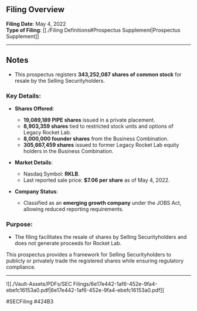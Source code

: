 ## Filing Overview  

**Filing Date**: May 4, 2022  
**Type of Filing**: [[./Filing Definitions#Prospectus Supplement|Prospectus Supplement]]  

---
## Notes  

- This prospectus registers **343,252,087 shares of common stock** for resale by the Selling Securityholders.  

### Key Details:  
- **Shares Offered**:  
  - **19,089,189 PIPE shares** issued in a private placement.  
  - **8,903,359 shares** tied to restricted stock units and options of Legacy Rocket Lab.  
  - **8,000,000 founder shares** from the Business Combination.  
  - **305,667,459 shares** issued to former Legacy Rocket Lab equity holders in the Business Combination.  

- **Market Details**:  
  - Nasdaq Symbol: **RKLB**.  
  - Last reported sale price: **$7.06 per share** as of May 4, 2022.  

- **Company Status**:  
  - Classified as an **emerging growth company** under the JOBS Act, allowing reduced reporting requirements.  

### Purpose:  
- The filing facilitates the resale of shares by Selling Securityholders and does not generate proceeds for Rocket Lab.  

This prospectus provides a framework for Selling Securityholders to publicly or privately trade the registered shares while ensuring regulatory compliance.

---

![[./Vault-Assets/PDFs/SEC Filings/6e17e442-1af6-452e-9fa4-ebefc16153a0.pdf|6e17e442-1af6-452e-9fa4-ebefc16153a0.pdf]]

#SECFiling #424B3